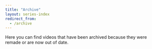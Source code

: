 ```yaml
---
title: "Archive"
layout: series-index
redirect_from:
  - /archive
---
```

Here you can find videos that have been archived because they were remade or are now out of date.